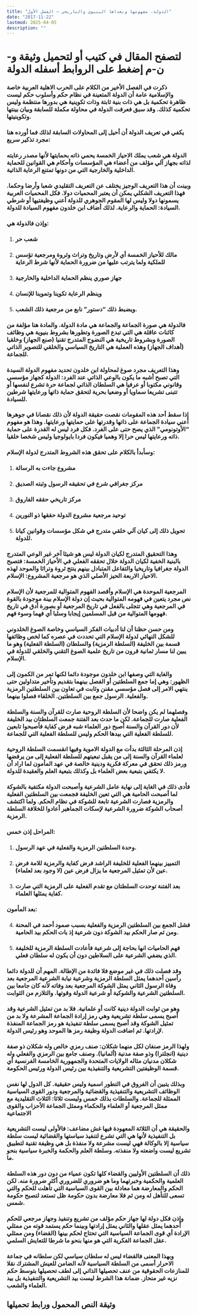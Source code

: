 ```yaml
---
title: "الدولة، مفهومها وبعداها البنيوي والتاريخي – الفصل الأول"
date: "2017-11-22"
lastmod: 2025-04-05
description: ""
---
```

# **لتصفح المقال في كتيب أو لتحميل وثيقة و-ن-م إضغط على الروابط أسفله** **الدولة**

### ذكرت في الفصل الأخير من الكلام على الحرب الاهلية العربية خاصة والإسلامية عامة أن الدولة المتعينة في نظام حكم وأسلوب حكم ليست ظاهرة تحكمية بل هي ذات بنية ثابتة وذات تكوينية هي بدورها منتظمة وليس تحكمية كذلك. وقد سبق فعرفت الدولة في محاولة مكملة للسابقة وبيان بينتها وتكوينيتها.

### يكفي في تعريف الدولة أن أحيل إلى المحاولات السابقة لذلك فما أورده هنا مجرد تذكير سريع:

### الدولة هي شعب يملك الاحياز الخمسة يحمي ذاته بحمايتها لأنها مصدر رعايته لذاته بجهاز آلي مؤلف من أعضاء هي المؤسسات وأحكام هي القوانين للحماية الداخلية والخارجية التي من دونها تمتنع الرعاية الذاتية.

### وبينت أن هذا التعريف الوجيز يختلف عن التعريف التقليدي شعبا وأرضا وحكما. فهذا التعريف الشكلي يمكن أن يعتبر المحميات دولا. فكل المحميات العربية يسمونها دولا وليس لها المقوم الجوهري للدولة أعني وظيفتيها أو شرطي السيادة: الحماية والرعاية. لذلك أضاف ابن خلدون مفهوم السيادة للدولة.

### وإذن فالدولة هي:

1. ### شعب حر
2. ### مالك للأحياز الخمسة أي لأرض وتاريخ وتراث وثروة ومرجعية تؤسس للملكية ولما يترتب عليها من ضرورة الحماية لأنها شرط الرعاية
3. ### جهاز صوري ينظم الحماية الداخلية والخارجية
4. ### وينظم الرعاية تكوينا وتموينا للإنسان
5. ### ويضبط ذلك “دستور” نابع من مرجعية ذلك الشعب.

### فالدولة هي صورة الجماعة والجماعة هي مادة الدولة. والمادة هنا مؤلفة من كائنات عاقلة هي التي تبدع الصورة وتطورها بشروط بنيوية هي وظائف الصورة وبشروط تاريخية هي النضوج المتدرج تقنيا (صنع الجهاز) وخلقيا (أهداف الجهاز) وهذه العملية هي التاريخ السياسي والخلقي للتصوير الذاتي للجماعة.

### وهذا التعريف مجرد صوغ لمحاولة ابن خلدون تحديد مفهوم الدولة السيدة التي تصبح أشبه ما يكون بالوعي الذاتي عند الفرد: الدولة كجهاز مؤسسي وقانوني مكتوبا أو عرفيا هي السلطان الذاتي لجماعة حرة تشرع لنفسها أو تتبنى تشريعا سماويا أو وضعيا بحرية لتحقق حماية ذاتها ورعايتها شرطين للسيادة.

### إذا سقط أحد هذه المقومات نقصت حقيقة الدولة لأن ذلك نقصانا في جوهرها أعني سيادة الجماعة على ذاتها وقدرتها على حمايتها ورعايتها. وهذا هو مفهوم “الأوتونومي” الذي يصح حتى على الفرد. فكل فرد ليس له القدرة على حماية ذاته ورعايتها ليس حرا إلا وهميا فيكون فردا بايولوجيا وليس شخصا خلقيا.

### وسأبدأ بالكلام على تحقق هذه الشروط المتدرج لدولة الإسلام:

1. ### مشروع جاءت به الرسالة
2. ### مركز جغرافي شرع في تحقيقه الرسول وثبته الصديق
3. ### مركز تاريخي حققه الفاروق
4. ### توحيد مرجعية مشروع الدولة حققها ذو النورين
5. ### تحويل ذلك إلى كيان آلي خلقي متدرج في شكل مؤسسات وقوانين كيانا للدولة.

### وهذا التحقيق المتدرج لكيان الدولة ليس هو شيئا آخر غير الوعي المتدرج بالبنية الخفية لكيان الدولة خلال تحققه الفعلي في الأحياز الخمسة: فتصبح الدولة جغرافيا وتاريخيا والتفاعل المتبادل بينهم ينتج ثروة وتراثا والموحد لهذه الاحياز الاربعة الحيز الأصلي الذي هو مرجعية المشروع: الإسلام.

### المرجعية الموحدة هي الإسلام وأقصد الفهوم المتوالية للمرجعية لأن الإسلام نص مجرد يتعين في فهومه المتوالية بحيث إن دولة الإسلام بينة موجودة بالقوة في المرجعية وهي تتجلى بالفعل في تاريخ المرجعية أو بصورة أدق في تاريخ فهومها المتوالية من قبل المسلمين إيجابا وسلبا أي فهما وسوء فهم.

### ومن حسن حظنا أن لنا أدبيات الفكر السياسي وخاصة الصوغ الخلدوني للشكل النهائي لدولة الإسلام التي تحددت في عصره كما لخص وظائفها قسمة بين الخليفة (السلطة الرمزية) والسلطان (السلطة الفعلية) وهو ما يبين لنا مسار ثمانية قرون من تاريخ علمية الصوغ التقني والخلقي للدولة في الإسلام.

### والغاية التي وصفها ابن خلدون موجودة دائما لكنها تمر من الكمون إلى الظهور: وهي إما جمع السلطتين أو الفصل بينهما بتقديم وتأخير متداولين حتى ينتهي الامر إلى فصل مؤسسي مقنن وثابت في تعاون بين السلطتين الرمزية والفعلية. الرسول جمع بين السلطتين. الخلفاء فصلوا بينهما.

### وفصلهما لم يكن واضحا لأن السلطة الروحية صارت للقرآن والسنة والسلطة الفعلية صارت للجماعة. لكن ما حدث بعد الفتنة جمعت السلطتان بيد الخليفة لأن دور القرآن والسنة أصبح دور العلماء شبه فرض كفاية فأصبحوا تابعين للسلطة الفعلية التي بيدها الحكم وليس للسلطة الفعلية التي للجماعة.

### إذن المرحلة الثالثة بدأت مع الدولة الاموية وفيها انقسمت السلطة الروحية لعلماء القرآن والسنة إلى من يقبل تبعيتهم للسلطة الفعلية إلى من يرفضها ورمز ذلك تحقق في معركة فكرية ودينية خالصة في عهد المأمون لما اراد أن لا يكتفي بتبعية بعض العلماء بل وكذلك بتبعية العلم والعقيدة للدولة.

### فأدى ذلك في الغاية إلى نهاية عامل الشرعية وأصبحت الدولة مكتفية بالشوكة لما أصبحت الحامية هي التي تعين الخليفة فجمعت بين السلطتين الفعلية والرمزية فصارت الشرعية تابعة للشوكة في نظام الحكم. ولما اكتشف أصحاب الشوكة ضرورة الشرعية لإسكات الجماهير أعادوا للخلافة السلطة الرمزية.

### المراحل إذن خمس:

1. ### وحدة السلطتين الرمزية والفعلية في عهد الرسول.
2. ### التمييز بينهما الفعلية للخليفة الراشد فرض كفاية والرمزية للامة فرض عين لأن تمثيل المرجعية ما يزال فرض عين (لا وجود بعد لعلماء).
3. ### بعد الفتنة توحدت السلطتان مع تقدم الفعلية على الرمزية التي صارت كفاية يمثلها العلماء.

### بعد المأمون:

4. ### فشل الجمع بين السلطتين الرمزية والفعلية بسبب صمود أحمد في المحنة ومن ثم صار الحكم بيد الشوكة دون شرعية إذ بات الحكم بيد الحامية.
5. ### فهم الحاميات انها بحاجة إلى شرعية فأعادت السلطة الرمزية للخليفة الذي يضفي الشرعية على السلاطين دون أن يكون له سلطان فعلي.

### وقد فصلت ذلك في غير موضع فلا فائدة من الإطالة. المهم أن للدولة دائما رأسين أحدهما يمثل السلطة الرمزية وشرعية نيابة الشرعية المرجعية بعد وفاة الرسول الثاني يمثل الشوكة المرجعية بعد وفاته لأنه كان جامعا بين السلطتين الشرعية والشوكية أو شرعية الدولة وقوتها. والتلازم من الثوابت.

### وهو من ثوابت الدولة دينية كانت أو علمانية. فلا بد من تمثيل الشرعية وقد أصبح يسمى سلطة تشريعية وهي رمز إرادة الجماعة المشرعة ولا بد من تمثيل الشوكة وقد أصبح يسمى سلطة تنفيذية هو رمز الجماعة المنفذة لإرادتها. ثم اضافت الدولة وظيفة رمز ها الموحد وهو رئيس الدولة.

### ولهذا الرمز صنفان لكل منهما شكلان: صنف رمزي خالص وله شكلان ذو صفة دينية (انجلترا) وذو صفة مدنية (ألمانيا). وصنف جامع بين الرمزي والفعلي وله شكلان مدنيان مثاله الولايات المتحدة والجمهورية الخامسة الفرنسية أي قسمة الوظيفتين التشريعية والتنفيذية بين رئيس الدولة ورئيس الحكومة.

### وبذلك يتبين أن الفروق في التطور اسمية وليس حقيقية. كل الدول لها نفس الوظائف التشريعية والتنفيذية والقضائية والمرجعية ودور القوى السياسية الممثلة للجماعة. والسلطات بذلك خمس وليست ثلاثا: الثلاث التقليدية مع ممثل المرجعية أو العلماء والحكماء وممثل الجماعة الأحزاب والقوى الاجتماعية

### والحقيقة هي أن الثلاثة المعهودة فيها غش مضاعف: فالأولى ليست التشريعية بل التنفيذية لأنها هي التي تشرع لتنفيذ سياستها والقضائية ليست سلطة سياسية إلا بالوكالة فهي ليست مشرعة ولا منفذة بل هي وظيفة تقنية لتطبيق تشريع ليست واضعته ولا منفذته. وسلطة العلم والحكمة والخبرة سياسية بنحو ما.

### ذلك أن السلطتين الأوليين والقضاء كلها تكون عمياء من دون دور هذه السلطة العلمية والحكمية وخبرتهما وما هو ضروري للضروري أكثر ضرورة منه. لكن الحكم والمعارضة هما معادلة بين القوى السياسية التي تأهلت للحكم والتي تسعى للتأهل له ومن ثم فلا معارضة بدون حكومة ظل تستعد لتصبح حكومة شمس.

### وإذن فكل دولة لها جهاز حكم مؤلف من تشريع وتنفيذ وجهاز مرجعي للحكم أحدهما يمثل عقلها والثاني يمثل إرادتها وبينما حكم يستمد قوته من ممثلي الإرادة أي قوى الجماعة السياسية التي تحتاج لحكم بينها (القضاء) ومن ممثلي عقل الجماعة الفكرية التي هو منها بنحو ما شرطا للتعايش السلمي.

### وبهذا المعنى فالقضاء ليس له سلطان سياسي لكن سلطانه في جماعة الاحرار أسمى من السلطة السياسية لأنه الضامن للعيش المشترك نقلا للمنازعات الحقوقية من عنف تحصيلها الذاتي إلى لطف تحصيلها بتوسط حكم نزيه غير منحاز. ضمانة هذا الشرط ليست بيد التشريعية والتنفيذية بل بيد العلماء والشعب.

## وثيقة النص المحمول ورابط تحميلها

###
